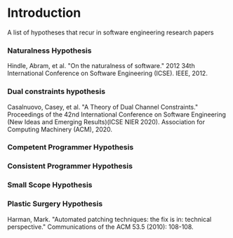 # Introduction

A list of hypotheses that recur in software engineering research papers


### Naturalness Hypothesis
Hindle, Abram, et al. "On the naturalness of software." 2012 34th International Conference on Software Engineering (ICSE). IEEE, 2012.

### Dual constraints hypothesis
Casalnuovo, Casey, et al. "A Theory of Dual Channel Constraints." Proceedings of the 42nd International Conference on Software Engineering (New Ideas and Emerging Results)(ICSE NIER 2020). Association for Computing Machinery (ACM), 2020.

### Competent Programmer Hypothesis

### Consistent Programmer Hypothesis

### Small Scope Hypothesis

### Plastic Surgery Hypothesis

Harman, Mark. "Automated patching techniques: the fix is in: technical perspective." Communications of the ACM 53.5 (2010): 108-108.


